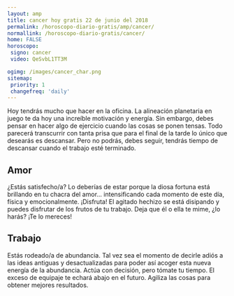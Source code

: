 ```yaml
---
layout: amp
title: cancer hoy gratis 22 de junio del 2018 
permalink: /horoscopo-diario-gratis/amp/cancer/
normallink: /horoscopo-diario-gratis/cancer/
home: FALSE
horoscopo:
 signo: cancer
 video: QeSvbL1TT3M

ogimg: /images/cancer_char.png
sitemap:
 priority: 1
 changefreq: 'daily'
---
```



Hoy tendrás mucho que hacer en la oficina. La alineación planetaria en juego te da hoy una increíble motivación y energía. Sin embargo, debes pensar en hacer algo de ejercicio cuando las cosas se ponen tensas. Todo parecerá transcurrir con tanta prisa que para el final de la tarde lo único que desearás es descansar. Pero no podrás, debes seguir, tendrás tiempo de descansar cuando el trabajo esté terminado.

## Amor

¿Estás satisfecho/a? Lo deberías de estar porque la diosa fortuna está brillando en tu chacra del amor... intensificando cada momento de este día, física y emocionalmente. ¡Disfruta! El agitado hechizo se está disipando y puedes disfrutar de los frutos de tu trabajo. Deja que él o ella te mime, ¿lo harás? ¡Te lo mereces!

## Trabajo

Estás rodeado/a de abundancia. Tal vez sea el momento de decirle adiós a las ideas antiguas y desactualizadas para poder así acoger esta nueva energía de la abundancia. Actúa con decisión, pero tómate tu tiempo. El exceso de equipaje te echará abajo en el futuro. Agiliza las cosas para obtener mejores resultados.